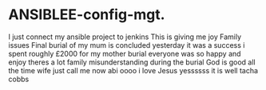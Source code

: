 # ANSIBLEE-config-mgt.
I just connect my ansible project to jenkins
This is giving me joy
Family issues
Final burial of my mum is concluded yesterday
it was a success
i spent roughly £2000 for my mother burial
everyone was so happy and enjoy
theres a lot family misunderstanding during the burial
God is good
all the time 
wife just call me now
abi oooo
i love Jesus
yessssss
it is well
tacha cobbs

